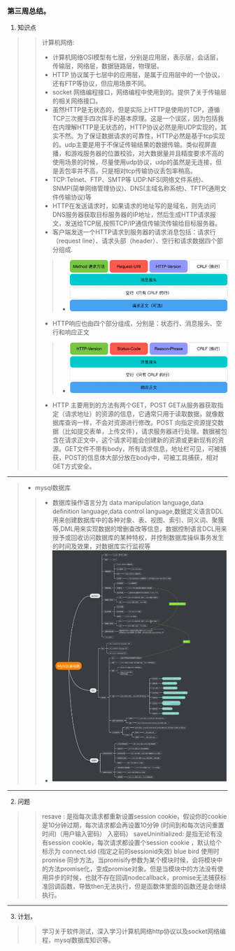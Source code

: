 ### 第三周总结。
1. 知识点
>> 计算机网络:
>>- 计算机网络OSI模型有七层，分别是应用层，表示层，会话层，传输层，网络层，数据链路层，物理层。
>>- HTTP 协议属于七层中的应用层，是属于应用层中的一个协议，还有FTP等协议，但应用场景不同。
>>- socket 网络编程接口，网络编程中使用到的。提供了关于传输层的相关网络接口。
>>- 虽然HTTP是无状态的，但是实际上HTTP是使用的TCP，遵循TCP三次握手四次挥手的基本原理。这是一个误区，因为包括我在内理解HTTP是无状态的，HTTP协议必然是用UDP实现的，其实不然。为了保证数据请求的可靠性，HTTP必然是基于tcp实现的。udp主要是用于不保证传输结果的数据传输。类似视屏直播，和游戏服务器的位置校验，对大数据量并且精度要求不高的使用场景的时候，尽量使用udp协议，udp的虽然是无连接，但是丢包率并不高，只是相对tcp传输协议丢包率稍高。
>>- TCP:Telnet、FTP、SMTP等 UDP:NFS(网络文件系统)、SNMP(简单网络管理协议)、DNS(主域名称系统)、TFTP(通用文件传输协议)等
>>- HTTP在发送请求时，如果请求的地址写的是域名，则先访问DNS服务器获取目标服务器的IP地址，然后生成HTTP请求报文，发送给TCP层,按照TCP/IP通信传输流传输给目标服务器。
>>- 客户端发送一个HTTP请求到服务器的请求消息包括：请求行（request line）、请求头部（header）、空行和请求数据四个部分组成.
>>>- ![Alt text](./upcomponent.png)
>>- HTTP响应也由四个部分组成，分别是：状态行、消息报头、空行和响应正文
>>>- ![Alt text](./rescomponent.png)
>>-  HTTP 主要用到的方法有两个GET，POST	GET从服务器获取指定（请求地址）的资源的信息，它通常只用于读取数据，就像数据库查询一样，不会对资源进行修改。POST 向指定资源提交数据（比如提交表单，上传文件），请求服务器进行处理。数据被包含在请求正文中，这个请求可能会创建新的资源或更新现有的资源。GET文件不带有body，所有请求信息，地址栏可见，可被捕获，POST的信息体大部分放在body中，可被工具捕获，相对GET方式安全。
---
>- mysql数据库
>>- 数据库操作语言分为 data manipulation language,data definition language,data control language,数据定义语言DDL用来创建数据库中的各种对象、表、视图、索引、同义词、聚簇等,DML用来实现数据的增删查改等信息，数据控制语言DCL用来授予或回收访问数据库的某种特权，并控制数据库操纵事务发生的时间及效果，对数据库实行监视等
>>- ![Alt text](./mysql.png)
---
2. 问题
>> resave : 是指每次请求都重新设置session cookie，假设你的cookie是10分钟过期，每次请求都会再设置10分钟 (时间到和每次访问重置时间)（用户输入密码）
入密码）
>> saveUninitialized: 是指无论有没有session cookie，每次请求都设置个session cookie ，默认给个标示为 connect.sid (指定之前的sessionid失效)
>> blue bird 使用时 promise 同步方法。当promisify参数为某个模块时候，会将模块中的方法promise化，变成promise对象。但是当模块中的方法没有使用异步的时候，也就不存在回调nodecallback，promise无法捕获标准回调函数，导致then无法执行，但是函数体里面的函数还是会继续执行。
---
3. 计划，
>> 学习关于软件测试，深入学习计算机网络http协议以及socket网络编程，mysql数据库知识等。